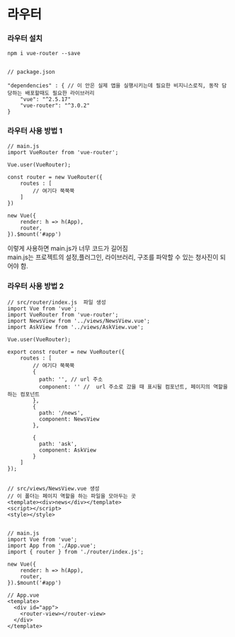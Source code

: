 # 라우터 

### 라우터 설치

    npm i vue-router --save
    
    
    // package.json
    
    "dependencies" : { // 이 안은 실제 앱을 실행시키는데 필요한 비지니스로직, 동작 담당하는 배포할때도 필요한 라이브러리
        "vue": "^2.5.17"
        "vue-router": "^3.0.2"
    }
    
    
    
### 라우터 사용 방법 1

    // main.js
    import VueRouter from 'vue-router';
    
    Vue.user(VueRouter);
    
    const router = new VueRouter({
        routes : [
            // 여기다 쭉쭉쭉
        ]
    })
    
    new Vue({
        render: h => h(App),
        router,
    }).$mount('#app')
    
    
 이렇게 사용하면 main.js가 너무 코드가 길어짐  
 main.js는 프로젝트의 설정,플러그인, 라이브러리, 구조를 파악할 수 있는 청사진이 되어야 함.  
 
 
 ### 라우터 사용 방법 2
 
    // src/router/index.js  파일 생성
    import Vue from 'vue';
    import VueRouter from 'vue-router';
    import NewsView from '../views/NewsView.vue';
    import AskView from '../views/AskView.vue';
    
    Vue.user(VueRouter);
    
    export const router = new VueRouter({
        routes : [
            // 여기다 쭉쭉쭉
            {
              path: '', // url 주소
              component: '' //  url 주소로 갔을 때 표시될 컴포넌트, 페이지의 역할을 하는 컴포넌트
            },
            {
              path: '/news',
              component: NewsView
            },
            
            {
              path: 'ask',
              component: AskView
            }
        ]
    });
    
    
    // src/views/NewsView.vue 생성
    // 이 폴더는 페이지 역할을 하는 파일을 모아두는 곳
    <template><div>news</div></template>
    <script></script>
    <style></style>
    
    
    // main.js
    import Vue from 'vue';
    import App from './App.vue';
    import { router } from './router/index.js';
    
    new Vue({
        render: h => h(App),
        router,
    }).$mount('#app')
    
    // App.vue
    <template>
      <div id="app">
        <router-view></router-view>
      </div>
    </template>
    
    
    
    
